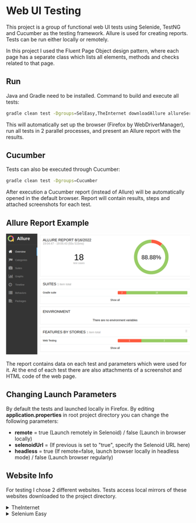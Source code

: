 # Web UI Testing
This project is a group of functional web UI tests using Selenide, TestNG and Cucumber as the testing framework. Allure is used for creating reports. Tests can be run either locally or remotely.

In this project I used the Fluent Page Object design pattern, where each page has a separate class which lists all elements, methods and checks related to that page.

## Run
Java and Gradle need to be installed. Command to build and execute all tests:
```bash
gradle clean test -Dgroups=SelEasy,TheInternet downloadAllure allureServe
```
This will automatically set up the browser (Firefox by WebDriverManager), run all tests in 2 parallel processes, and present an Allure report with the results.

## Cucumber
Tests can also be executed through Cucumber:
```bash
gradle clean test -Dgroups=Cucumber
```
After execution a Cucumber report (instead of Allure) will be automatically opened in the default browser. Report will contain results, steps and attached screenshots for each test.

## Allure Report Example
![alt text](https://github.com/nikmazur/Web-Testing/raw/master/bin/allure_screen.png "Allure Report")

The report contains data on each test and parameters which were used for it. At the end of each test there are also attachments of a screenshot and HTML code of the web page.

## Changing Launch Parameters
By default the tests and launched locally in Firefox. By editing **application.properties** in root project directory you can change the following parameters:

* **remote** = true (Launch remotely in Selenoid) / false (Launch in browser locally)
* **selenoidUrl** = (If previous is set to "true", specify the Selenoid URL here)
* **headless** = true (If remote=false, launch browser locally in headless mode) / false (Launch browser regularly)

## Website Info
For testing I chose 2 different websites. Tests access local mirrors of these websites downloaded to the project directory.
<details>
<summary>TheInternet</summary>
https://the-internet.herokuapp.com/

![alt text](https://github.com/nikmazur/Web-Testing/blob/master/bin/theinternet.png "Dave Haeffner’s Practice Site")

This website consists of separate pages with various web elements designed for running simple tests (e.g. working with logins, drop-down lists, downloading files). It’s useful for demonstrating basic manipulations with content.
</details>

<details>
<summary>Selenium Easy</summary>
https://demo.seleniumeasy.com/

![alt text](https://github.com/nikmazur/Web-Testing/blob/master/bin/seleasy.png "Selenium Easy")

Selenium Easy is a website with various automation tutorials. It has a seperate section with diffrent widgets (calendar, intervactive tables, pop-up messages and JavaScript windows) for practicing selenium tests. Provides a nice addition to the previous site for testing various scenarios. 
</details>